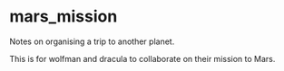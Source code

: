 # mars_mission
Notes on organising a trip to another planet. 

This is for wolfman and dracula to collaborate on their mission to Mars.

